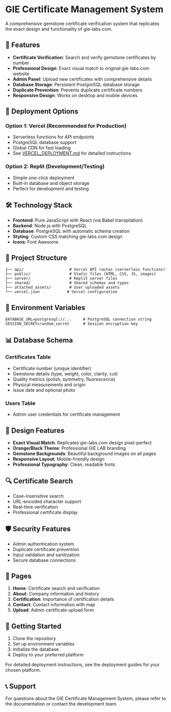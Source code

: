 # GIE Certificate Management System

A comprehensive gemstone certificate verification system that replicates the exact design and functionality of gie-labs.com.

## 🌟 Features

- **Certificate Verification**: Search and verify gemstone certificates by number
- **Professional Design**: Exact visual match to original gie-labs.com website
- **Admin Panel**: Upload new certificates with comprehensive details
- **Database Storage**: Persistent PostgreSQL database storage
- **Duplicate Prevention**: Prevents duplicate certificate numbers
- **Responsive Design**: Works on desktop and mobile devices

## 🚀 Deployment Options

### Option 1: Vercel (Recommended for Production)
- Serverless functions for API endpoints
- PostgreSQL database support
- Global CDN for fast loading
- See [VERCEL_DEPLOYMENT.md](VERCEL_DEPLOYMENT.md) for detailed instructions

### Option 2: Replit (Development/Testing)
- Simple one-click deployment
- Built-in database and object storage
- Perfect for development and testing

## 🛠 Technology Stack

- **Frontend**: Pure JavaScript with React (via Babel transpilation)
- **Backend**: Node.js with PostgreSQL
- **Database**: PostgreSQL with automatic schema creation
- **Styling**: Custom CSS matching gie-labs.com design
- **Icons**: Font Awesome

## 📁 Project Structure

```
├── api/                    # Vercel API routes (serverless functions)
├── public/                 # Static files (HTML, CSS, JS, images)
├── server/                 # Replit server files
├── shared/                 # Shared schemas and types
├── attached_assets/        # User uploaded assets
└── vercel.json            # Vercel configuration
```

## 🔧 Environment Variables

```
DATABASE_URL=postgresql://...     # PostgreSQL connection string
SESSION_SECRET=random_secret      # Session encryption key
```

## 📊 Database Schema

### Certificates Table
- Certificate number (unique identifier)
- Gemstone details (type, weight, color, clarity, cut)
- Quality metrics (polish, symmetry, fluorescence)
- Physical measurements and origin
- Issue date and optional photo

### Users Table
- Admin user credentials for certificate management

## 🎨 Design Features

- **Exact Visual Match**: Replicates gie-labs.com design pixel-perfect
- **Orange/Black Theme**: Professional GIE LAB branding
- **Gemstone Backgrounds**: Beautiful background images on all pages
- **Responsive Layout**: Mobile-friendly design
- **Professional Typography**: Clean, readable fonts

## 🔍 Certificate Search

- Case-insensitive search
- URL-encoded character support
- Real-time verification
- Professional certificate display

## 🛡 Security Features

- Admin authentication system
- Duplicate certificate prevention
- Input validation and sanitization
- Secure database connections

## 📱 Pages

1. **Home**: Certificate search and verification
2. **About**: Company information and history
3. **Certification**: Importance of certification details
4. **Contact**: Contact information with map
5. **Upload**: Admin certificate upload form

## 🚦 Getting Started

1. Clone the repository
2. Set up environment variables
3. Initialize the database
4. Deploy to your preferred platform

For detailed deployment instructions, see the deployment guides for your chosen platform.

## 📞 Support

For questions about the GIE Certificate Management System, please refer to the documentation or contact the development team.
